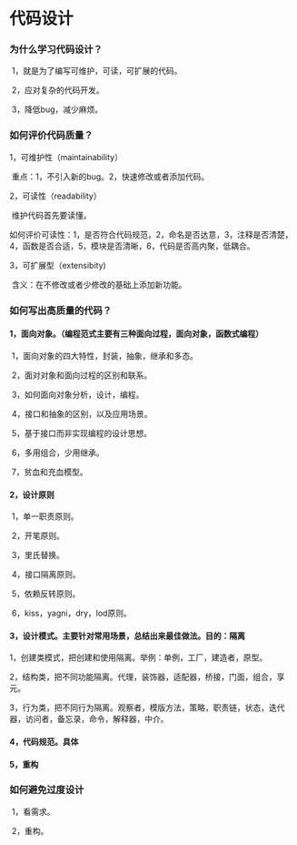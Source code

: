# 代码设计
### 为什么学习代码设计？

​ 1，就是为了编写可维护，可读，可扩展的代码。

​ 2，应对复杂的代码开发。

​ 3，降低bug，减少麻烦。

### 如何评价代码质量？

1，可维护性（maintainability）

​  重点：1，不引入新的bug。2，快速修改或者添加代码。

2，可读性（readability）

​  维护代码首先要读懂。

​  如何评价可读性：1，是否符合代码规范，2，命名是否达意，3，注释是否清楚，4，函数是否合适，5，模块是否清晰，6，代码是否高内聚，低耦合。

3，可扩展型（extensibity)

​  含义：在不修改或者少修改的基础上添加新功能。

### 如何写出高质量的代码？

#### 1，面向对象。（编程范式主要有三种面向过程，面向对象，函数式编程）

​ 1，面向对象的四大特性，封装，抽象，继承和多态。

​ 2，面对对象和面向过程的区别和联系。

​ 3，如何面向对象分析，设计，编程。

​ 4，接口和抽象的区别，以及应用场景。

​ 5，基于接口而非实现编程的设计思想。

​ 6，多用组合，少用继承。

​ 7，贫血和充血模型。

#### 2，设计原则

​ 1，单一职责原则。

​ 2，开笔原则。

​ 3，里氏替换。

​ 4，接口隔离原则。

​ 5，依赖反转原则。

​ 6，kiss，yagni，dry，lod原则。

#### 3，设计模式。主要针对常用场景，总结出来最佳做法。目的：隔离

​ 1，创建类模式，把创建和使用隔离。举例：单例，工厂，建造者，原型。

​ 2，结构类，把不同功能隔离。代理，装饰器，适配器，桥接，门面，组合，享元。

​ 3，行为类，把不同行为隔离。观察者，模版方法，策略，职责链，状态，迭代器，访问者，备忘录，命令，解释器，中介。

#### 4，代码规范。具体

#### 5，重构

### 如何避免过度设计

​ 1，看需求。

​ 2，重构。
